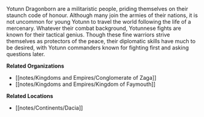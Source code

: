 Yotunn Dragonborn are a militaristic people, priding themselves on their staunch code of honour. Although many join the armies of their nations, it is not uncommon for young Yotunn to travel the world following the life of a mercenary. Whatever their combat background, Yotunnese fights are known for their tactical genius. Though these fine warriors strive themselves as protectors of the peace, their diplomatic skills have much to be desired, with Yotunn commanders known for fighting first and asking questions later.


**Related Organizations**

*   [[notes/Kingdoms and Empires/Conglomerate of Zaga]]
*   [[notes/Kingdoms and Empires/Kingdom of Faymouth]]

**Related Locations**

*   [[notes/Continents/Dacia]]